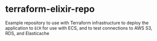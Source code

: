 # terraform-elixir-repo

Example repository to use with Terraform infrastructure to deploy the application to `ECR` for use with ECS, and to test connections to AWS S3, RDS, and Elasticache
